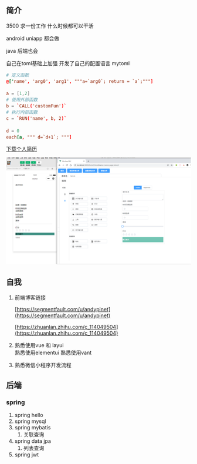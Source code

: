 
## 简介

3500 求一份工作   什么时候都可以干活

android  uniapp  都会做

java 后端也会

自己在toml基础上加强 开发了自己的配置语言 mytoml

```toml
# 定义函数
@['name', 'arg0', 'arg1', """a=`arg0`; return = `a`;"""]

a = [1,2]
# 使用外部函数
b = `CALL('customFun')`
# 执行内部函数
c = `RUN('name', b, 2)`

d = 0
each[a, """ d=`d+1`; """]

```

<a href="/crm/凌柏超-web前端-个人简历2.pdf" download="凌柏超的个人简历">下载个人简历</a>

<!-- 前端工程师只是程序员的一个专业方向, 因此我们首先应该是一个优秀的程序员.

1. 发现问题/解决问题/总结问题的能力(写写博客锻炼下自己的写作能力, 输出就是最好的学习)
2. 沟通能力/团队协作(各种软技能/辅助技能)
3. 主动做事的执行力(给你什么做什么 -> 没人给你时, 自己决定做什么, 思考怎么做, 为什么做)

然后再在前端这个专业方向上有更深入的研究

1. 跨平台前端开发 （实现小程序，web端通用，native也部分通用）
2. 提升个人的(前端)工作效率和工作质量
3. 提升用户体验, 通过技术驱动业务, 提升产品价值 -->
![](assets/images/toolapp1.png)


## 自我

1. 前端博客链接
   
   [https://segmentfault.com/u/andypinet](https://segmentfault.com/u/andypinet)
   
   [https://zhuanlan.zhihu.com/c_114049504](https://zhuanlan.zhihu.com/c_114049504)

2. 熟悉使用vue 和 layui  
   熟悉使用elementui
   熟悉使用vant 

3. 熟悉微信小程序开发流程

## 后端

### spring 

1. spring hello
2. spring mysql
3. spring mybatis
   1. 关联查询
4. spring data jpa
   1. 列表查询
5. spring jwt



